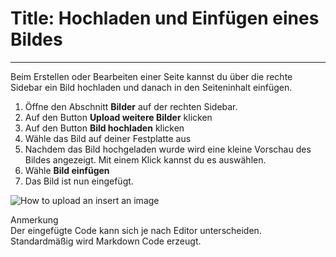# Title: Hochladen und Einfügen eines Bildes
<!-- Position: 2 -->
<!-- Date: 2017-08-24 22:00:00 -->
---
Beim Erstellen oder Bearbeiten einer Seite kannst du über die rechte Sidebar ein Bild hochladen und danach in den Seiteninhalt einfügen.

1. Öffne den Abschnitt **Bilder** auf der rechten Sidebar.
2. Auf den Button **Upload weitere Bilder** klicken
3. Auf den Button **Bild hochladen** klicken
4. Wähle das Bild auf deiner Festplatte aus
5. Nachdem das Bild hochgeladen wurde wird eine kleine Vorschau des Bildes angezeigt. Mit einem Klick kannst du es auswählen.
6. Wähle **Bild einfügen**
7. Das Bild ist nun eingefügt.

![How to upload an insert an image](https://df6m0u2ovo2fu.cloudfront.net/images/documentation-english/how-to-upload-and-insert-an-image.png)

<div class="note">
<div class="title">Anmerkung</div>
Der eingefügte Code kann sich je nach Editor unterscheiden. Standardmäßig wird Markdown Code erzeugt.
</div>
